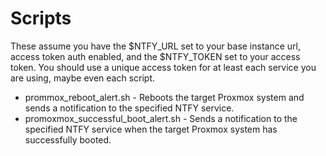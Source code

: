 # Scripts

These assume you have the $NTFY_URL set to your base instance url, access token auth enabled, and the $NTFY_TOKEN set to your access token. You should use a unique access token for at least each service you are using, maybe even each script.

- prommox_reboot_alert.sh - Reboots the target Proxmox system and sends a notification to the specified NTFY service.
- promoxmox_successful_boot_alert.sh - Sends a notification to the specified NTFY service when the target Proxmox system has successfully booted.
